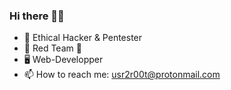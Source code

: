 ### Hi there ✌🏽

- 🏴‍ Ethical Hacker & Pentester
- 👤 Red Team 🔴
- 🖥️ Web-Developper
- 📫 How to reach me: usr2r00t@protonmail.com
